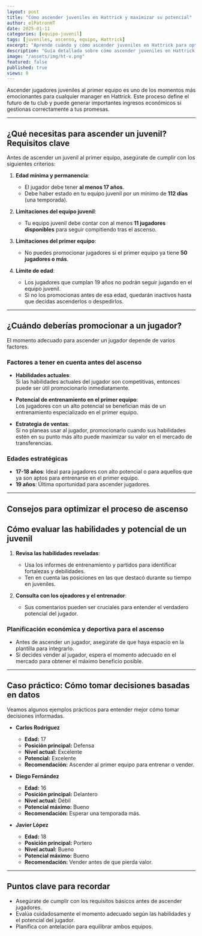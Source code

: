 ```yaml
---
layout: post
title: "Cómo ascender juveniles en Hattrick y maximizar su potencial"
author: elPatronHT
date: 2025-01-11
categories: [equipo-juvenil]
tags: [juveniles, ascenso, equipo, Hattrick]
excerpt: "Aprende cuándo y cómo ascender juveniles en Hattrick para optimizar su desarrollo y aumentar su valor en el mercado."
description: "Guía detallada sobre cómo ascender juveniles en Hattrick. Conoce los requisitos, el mejor momento para hacerlo y cómo aprovechar su potencial al máximo."
image: "/assets/img/ht-v.png"
featured: false
published: true
views: 0
---
```


Ascender jugadores juveniles al primer equipo es uno de los momentos más emocionantes para cualquier manager en Hattrick. Este proceso define el futuro de tu club y puede generar importantes ingresos económicos si gestionas correctamente a tus promesas.

---

## ¿Qué necesitas para ascender un juvenil? Requisitos clave

Antes de ascender un juvenil al primer equipo, asegúrate de cumplir con los siguientes criterios:

1. **Edad mínima y permanencia**:

   - El jugador debe tener **al menos 17 años**.
   - Debe haber estado en tu equipo juvenil por un mínimo de **112 días** (una temporada).

2. **Limitaciones del equipo juvenil**:

   - Tu equipo juvenil debe contar con al menos **11 jugadores disponibles** para seguir compitiendo tras el ascenso.

3. **Limitaciones del primer equipo**:

   - No puedes promocionar jugadores si el primer equipo ya tiene **50 jugadores o más**.

4. **Límite de edad**:
   - Los jugadores que cumplan 19 años no podrán seguir jugando en el equipo juvenil.
   - Si no los promocionas antes de esa edad, quedarán inactivos hasta que decidas ascenderlos o despedirlos.

---

## ¿Cuándo deberías promocionar a un jugador?

El momento adecuado para ascender un jugador depende de varios factores.

### Factores a tener en cuenta antes del ascenso

- **Habilidades actuales**:  
   Si las habilidades actuales del jugador son competitivas, entonces puede ser útil promocionarlo inmediatamente.

- **Potencial de entrenamiento en el primer equipo**:  
   Los jugadores con un alto potencial se benefician más de un entrenamiento especializado en el primer equipo.

- **Estrategia de ventas**:  
   Si no planeas usar al jugador, promocionarlo cuando sus habilidades estén en su punto más alto puede maximizar su valor en el mercado de transferencias.

### Edades estratégicas

- **17-18 años**: Ideal para jugadores con alto potencial o para aquellos que ya son aptos para entrenarse en el primer equipo.
- **19 años**: Última oportunidad para ascender jugadores.

---

## Consejos para optimizar el proceso de ascenso

## Cómo evaluar las habilidades y potencial de un juvenil

1. **Revisa las habilidades reveladas**:

   - Usa los informes de entrenamiento y partidos para identificar fortalezas y debilidades.
   - Ten en cuenta las posiciones en las que destacó durante su tiempo en juveniles.

2. **Consulta con los ojeadores y el entrenador**:
   - Sus comentarios pueden ser cruciales para entender el verdadero potencial del jugador.

### Planificación económica y deportiva para el ascenso

- Antes de ascender un jugador, asegúrate de que haya espacio en la plantilla para integrarlo.
- Si decides vender al jugador, espera el momento adecuado en el mercado para obtener el máximo beneficio posible.

---

## Caso práctico: Cómo tomar decisiones basadas en datos

Veamos algunos ejemplos prácticos para entender mejor cómo tomar decisiones informadas.

- **Carlos Rodríguez**

  - **Edad:** 17
  - **Posición principal:** Defensa
  - **Nivel actual:** Excelente
  - **Potencial:** Excelente
  - **Recomendación:** Ascender al primer equipo para entrenar o vender.

- **Diego Fernández**

  - **Edad:** 16
  - **Posición principal:** Delantero
  - **Nivel actual:** Débil
  - **Potencial máximo:** Bueno
  - **Recomendación:** Esperar una temporada más.

- **Javier López**
  - **Edad:** 18
  - **Posición principal:** Portero
  - **Nivel actual:** Bueno
  - **Potencial máximo:** Bueno
  - **Recomendación:** Vender antes de que pierda valor.

---

## Puntos clave para recordar

- Asegúrate de cumplir con los requisitos básicos antes de ascender jugadores.
- Evalúa cuidadosamente el momento adecuado según las habilidades y el potencial del jugador.
- Planifica con antelación para equilibrar ambos equipos.
